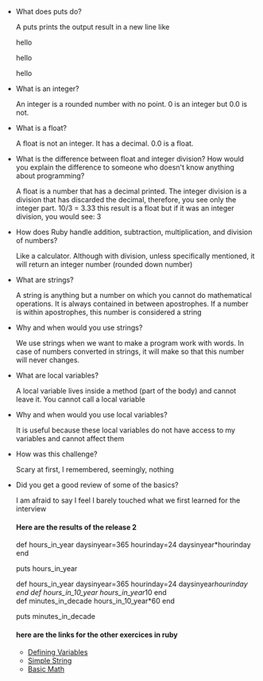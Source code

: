 <ul>
	<li>What does puts do?</li>
    <p> A puts prints the output result in a new line like   </p>
      <p> hello</p>
      <p> hello</p>
      <p> hello</p>

  <li>What is an integer?</li>
    <p>  An integer is a rounded number with no point. 0 is an integer but 0.0 is not.  </p>
  <li> What is a float? </li>
    <p>  A float is not an integer. It has a decimal. 0.0 is a float.  </p>
  <li>What is the difference between float and integer division? How would you explain the difference to someone who doesn't know anything about programming?</li>
    <p> A float is a number that has a decimal printed. The integer division is a division that has discarded the decimal, therefore, you see only the integer part. 10/3 = 3.33 this result is a float but if it was an integer division, you would see: 3   </p>
  <li>How does Ruby handle addition, subtraction, multiplication, and division of numbers?</li>
    <p>Like a calculator. Although with division, unless specifically mentioned, it will return an integer number (rounded down number)</p>
  <li>What are strings? </li>
    <p> A string is anything but a number on which you cannot do mathematical operations. It is always contained in between apostrophes. If a number is within apostrophes, this number is considered a string</p>
  <li>Why and when would you use strings?</li>
    <p>We use strings when we want to make a program work with words. In case of numbers converted in strings, it will make so that this number will never changes. </p>
  <li>What are local variables? </li>
    <p> A local variable lives inside a method (part of the body) and cannot leave it. You cannot call a local variable</p>
  <li>Why and when would you use local variables?</li>
    <p> It is useful because these local variables do not have access to my variables and cannot affect them</p>
  <li>How was this challenge? </li>
    <p> Scary at first, I remembered, seemingly, nothing </p>
  <li>Did you get a good review of some of the basics?</li>
    <p> I am afraid to say I feel I barely touched what we first learned for the interview</p>

<h4> Here are the results of the release 2 </h4>
def hours_in_year
  daysinyear=365
  hourinday=24
  daysinyear*hourinday
end

puts hours_in_year

def hours_in_year
  daysinyear=365
  hourinday=24
  daysinyear*hourinday
end
def hours_in_10_year
  hours_in_year*10
end  
def minutes_in_decade
  hours_in_10_year*60
end

puts minutes_in_decade

<h4> here are the links for the other exercices in ruby</h4>
  <ul>
    <li><a href="https://github.com/stephaniemajor/phase-0/blob/master/week-4/defining-variables.rb"> Defining Variables </a></li>
    <li><a href="https://github.com/stephaniemajor/phase-0/blob/master/week-4/simple-string.rb"> Simple String </a></li>
    <li><a href="https://github.com/stephaniemajor/phase-0/blob/master/week-4/basic-math.rb"> Basic Math</a></li>
  </ul>